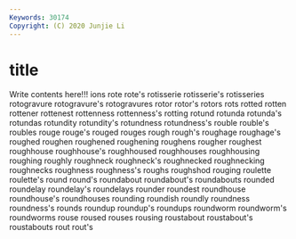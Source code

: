 ```yaml
---
Keywords: 30174
Copyright: (C) 2020 Junjie Li
---
```


# title

Write contents here!!!
ions 
rote 
rote's 
rotisserie 
rotisserie's 
rotisseries 
rotogravure 
rotogravure's 
rotogravures
rotor 
rotor's 
rotors 
rots 
rotted 
rotten 
rottener 
rottenest 
rottenness 
rottenness's
rotting 
rotund 
rotunda 
rotunda's 
rotundas 
rotundity 
rotundity's 
rotundness 
rotundness's 
rouble
rouble's 
roubles 
rouge 
rouge's 
rouged 
rouges 
rough 
rough's 
roughage 
roughage's
roughed 
roughen 
roughened 
roughening 
roughens 
rougher 
roughest 
roughhouse 
roughhouse's 
roughhoused
roughhouses 
roughhousing 
roughing 
roughly 
roughneck 
roughneck's 
roughnecked 
roughnecking 
roughnecks 
roughness
roughness's 
roughs 
roughshod 
rouging 
roulette 
roulette's 
round 
round's 
roundabout 
roundabout's
roundabouts 
rounded 
roundelay 
roundelay's 
roundelays 
rounder 
roundest 
roundhouse 
roundhouse's 
roundhouses
rounding 
roundish 
roundly 
roundness 
roundness's 
rounds 
roundup 
roundup's 
roundups 
roundworm
roundworm's 
roundworms 
rouse 
roused 
rouses 
rousing 
roustabout 
roustabout's 
roustabouts 
rout
rout's 
